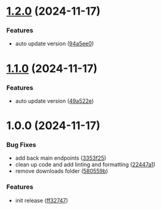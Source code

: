 # [1.2.0](https://github.com/mkeller3/FastCollections/compare/v1.1.0...v1.2.0) (2024-11-17)


### Features

* auto update version ([94a5ee0](https://github.com/mkeller3/FastCollections/commit/94a5ee0fd80ea594369cf8005ccf3abe8cbe6c5a))

# [1.1.0](https://github.com/mkeller3/FastCollections/compare/v1.0.0...v1.1.0) (2024-11-17)


### Features

* auto update version ([49a522e](https://github.com/mkeller3/FastCollections/commit/49a522e979303e3234d77d9b99a2934b306aaf05))

# 1.0.0 (2024-11-17)


### Bug Fixes

* add back main endpoints ([3353f25](https://github.com/mkeller3/FastCollections/commit/3353f2557244a4e6fbd416aca1e5eba333a6439a))
* clean up code and add linting and formatting ([22447a1](https://github.com/mkeller3/FastCollections/commit/22447a1c0c5d9b51c7242d8a3926c27806e33cac))
* remove downloads folder ([580559b](https://github.com/mkeller3/FastCollections/commit/580559bb8241492696b567323ac74daa7c80394a))


### Features

* init release ([ff32747](https://github.com/mkeller3/FastCollections/commit/ff32747f0aab79ac5df1177ed7d39b0b4930a9b2))

